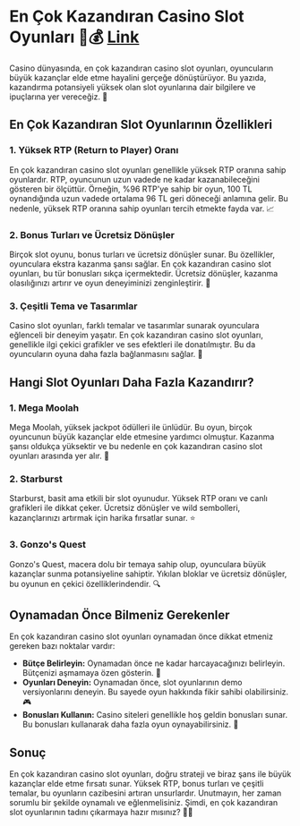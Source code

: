 # En Çok Kazandıran Casino Slot Oyunları 🎰💰 [Link](https://casinotr.link/gWCRZ4)

Casino dünyasında, en çok kazandıran casino slot oyunları, oyuncuların büyük kazançlar elde etme hayalini gerçeğe dönüştürüyor. Bu yazıda, kazandırma potansiyeli yüksek olan slot oyunlarına dair bilgilere ve ipuçlarına yer vereceğiz. 🚀

## En Çok Kazandıran Slot Oyunlarının Özellikleri

### 1. Yüksek RTP (Return to Player) Oranı

En çok kazandıran casino slot oyunları genellikle yüksek RTP oranına sahip oyunlardır. RTP, oyuncunun uzun vadede ne kadar kazanabileceğini gösteren bir ölçüttür. Örneğin, %96 RTP'ye sahip bir oyun, 100 TL oynandığında uzun vadede ortalama 96 TL geri döneceği anlamına gelir. Bu nedenle, yüksek RTP oranına sahip oyunları tercih etmekte fayda var. 📈

### 2. Bonus Turları ve Ücretsiz Dönüşler

Birçok slot oyunu, bonus turları ve ücretsiz dönüşler sunar. Bu özellikler, oyunculara ekstra kazanma şansı sağlar. En çok kazandıran casino slot oyunları, bu tür bonusları sıkça içermektedir. Ücretsiz dönüşler, kazanma olasılığınızı artırır ve oyun deneyiminizi zenginleştirir. 🎉

### 3. Çeşitli Tema ve Tasarımlar

Casino slot oyunları, farklı temalar ve tasarımlar sunarak oyunculara eğlenceli bir deneyim yaşatır. En çok kazandıran casino slot oyunları, genellikle ilgi çekici grafikler ve ses efektleri ile donatılmıştır. Bu da oyuncuların oyuna daha fazla bağlanmasını sağlar. 🌈

## Hangi Slot Oyunları Daha Fazla Kazandırır?

### 1. Mega Moolah

Mega Moolah, yüksek jackpot ödülleri ile ünlüdür. Bu oyun, birçok oyuncunun büyük kazançlar elde etmesine yardımcı olmuştur. Kazanma şansı oldukça yüksektir ve bu nedenle en çok kazandıran casino slot oyunları arasında yer alır. 🦁

### 2. Starburst

Starburst, basit ama etkili bir slot oyunudur. Yüksek RTP oranı ve canlı grafikleri ile dikkat çeker. Ücretsiz dönüşler ve wild sembolleri, kazançlarınızı artırmak için harika fırsatlar sunar. ⭐️

### 3. Gonzo's Quest

Gonzo's Quest, macera dolu bir temaya sahip olup, oyunculara büyük kazançlar sunma potansiyeline sahiptir. Yıkılan bloklar ve ücretsiz dönüşler, bu oyunun en çekici özelliklerindendir. 🔍

## Oynamadan Önce Bilmeniz Gerekenler

En çok kazandıran casino slot oyunları oynamadan önce dikkat etmeniz gereken bazı noktalar vardır:

- **Bütçe Belirleyin:** Oynamadan önce ne kadar harcayacağınızı belirleyin. Bütçenizi aşmamaya özen gösterin. 💸
- **Oyunları Deneyin:** Oynamadan önce, slot oyunlarının demo versiyonlarını deneyin. Bu sayede oyun hakkında fikir sahibi olabilirsiniz. 🎮
- **Bonusları Kullanın:** Casino siteleri genellikle hoş geldin bonusları sunar. Bu bonusları kullanarak daha fazla oyun oynayabilirsiniz. 🥳

## Sonuç

En çok kazandıran casino slot oyunları, doğru strateji ve biraz şans ile büyük kazançlar elde etme fırsatı sunar. Yüksek RTP, bonus turları ve çeşitli temalar, bu oyunların cazibesini artıran unsurlardır. Unutmayın, her zaman sorumlu bir şekilde oynamalı ve eğlenmelisiniz. Şimdi, en çok kazandıran slot oyunlarının tadını çıkarmaya hazır mısınız? 🎉💵


